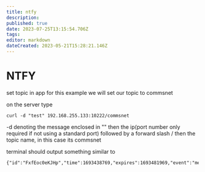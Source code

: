 ```yaml
---
title: ntfy
description: 
published: true
date: 2023-07-25T13:15:54.706Z
tags: 
editor: markdown
dateCreated: 2023-05-21T15:28:21.146Z
---
```

# NTFY

set topic in app for this example we will set our topic to commsnet

on the server type 
```
curl -d "test" 192.168.255.133:10222/commsnet
```
-d denoting the message enclosed in "" then the ip(port number only required if not using a standard port) followed by a forward slash / then the topic name, in this case its commsnet

terminal should output something similar to 
```
{"id":"FxfEoc0eKJHp","time":1693438769,"expires":1693481969,"event":"message","topic":"commsnet","message":"test"}
```

